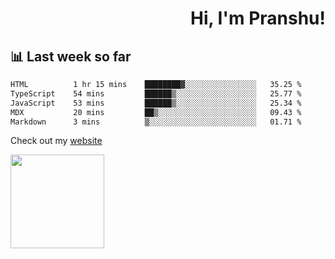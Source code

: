 <div align="right" >
   
   <H1>Hi, I'm Pranshu!</H1>

</div>

## 📊 Last week so far
<!--START_SECTION:waka-->

```txt
HTML          1 hr 15 mins    ████████▓░░░░░░░░░░░░░░░░   35.25 %
TypeScript    54 mins         ██████▒░░░░░░░░░░░░░░░░░░   25.77 %
JavaScript    53 mins         ██████▒░░░░░░░░░░░░░░░░░░   25.34 %
MDX           20 mins         ██▒░░░░░░░░░░░░░░░░░░░░░░   09.43 %
Markdown      3 mins          ▒░░░░░░░░░░░░░░░░░░░░░░░░   01.71 %
```

<!--END_SECTION:waka-->

Check out my [website](https://pranshu05.vercel.app)

<img align="left" width="150" src="https://user-images.githubusercontent.com/70943732/209951571-93b7afe5-f523-4683-b725-5d94b287e94e.png">

